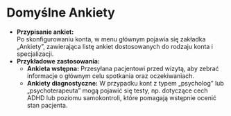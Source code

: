 # Domyślne Ankiety

* **Przypisanie ankiet:**\
  Po skonfigurowaniu konta, w menu głównym pojawia się zakładka „Ankiety”, zawierająca listę ankiet dostosowanych do rodzaju konta i specjalizacji.
* **Przykładowe zastosowania:**
  * **Ankieta wstępna:** Przesyłana pacjentowi przed wizytą, aby zebrać informacje o głównym celu spotkania oraz oczekiwaniach.
  * **Ankiety diagnostyczne:** W przypadku kont z typem „psycholog” lub „psychoterapeuta” mogą pojawić się testy, np. dotyczące cech ADHD lub poziomu samokontroli, które pomagają wstępnie ocenić stan pacjenta.
